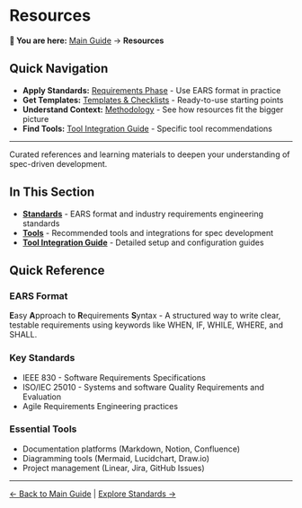 # Resources

<!-- Navigation Metadata -->
<!-- Section: Resources | Level: Reference | Prerequisites: None -->
<!-- Related: process/requirements-phase.md, templates/README.md, README.md -->

**📍 You are here:** [Main Guide](../../README.md) → **Resources**

## Quick Navigation
- **Apply Standards:** [Requirements Phase](../process/requirements-phase.md) - Use EARS format in practice
- **Get Templates:** [Templates & Checklists](../templates/README.md) - Ready-to-use starting points
- **Understand Context:** [Methodology](../README.md) - See how resources fit the bigger picture
- **Find Tools:** [Tool Integration Guide](tool-integration-guide.md) - Specific tool recommendations

---

Curated references and learning materials to deepen your understanding of spec-driven development.

## In This Section

- **[Standards](standards.md)** - EARS format and industry requirements engineering standards
- **[Tools](tools.md)** - Recommended tools and integrations for spec development
- **[Tool Integration Guide](tool-integration-guide.md)** - Detailed setup and configuration guides

## Quick Reference

### EARS Format
**E**asy **A**pproach to **R**equirements **S**yntax - A structured way to write clear, testable requirements using keywords like WHEN, IF, WHILE, WHERE, and SHALL.

### Key Standards
- IEEE 830 - Software Requirements Specifications
- ISO/IEC 25010 - Systems and software Quality Requirements and Evaluation
- Agile Requirements Engineering practices

### Essential Tools
- Documentation platforms (Markdown, Notion, Confluence)
- Diagramming tools (Mermaid, Lucidchart, Draw.io)
- Project management (Linear, Jira, GitHub Issues)

---

[← Back to Main Guide](../../README.md) | [Explore Standards →](standards.md)